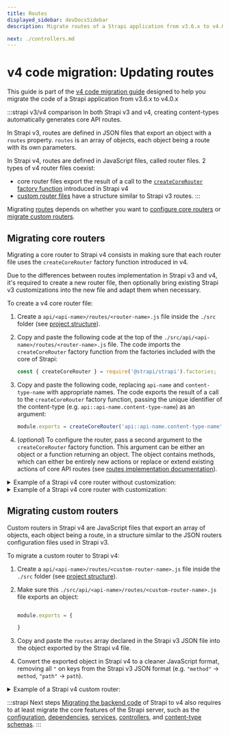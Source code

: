 ```yaml
---
title: Routes 
displayed_sidebar: devDocsSidebar
description: Migrate routes of a Strapi application from v3.6.x to v4.0.x

next: ./controllers.md
---
```


# v4 code migration: Updating routes

This guide is part of the [v4 code migration guide](/dev-docs/migration/v3-to-v4/code-migration.md) designed to help you migrate the code of a Strapi application from v3.6.x to v4.0.x


:::strapi v3/v4 comparison
In both Strapi v3 and v4, creating content-types automatically generates core API routes.

In Strapi v3, routes are defined in JSON files that export an object with a `routes` property. `routes` is an array of objects, each object being a route with its own parameters.

In Strapi v4, routes are defined in JavaScript files, called router files. 2 types of v4 router files coexist:

* core router files export the result of a call to the [`createCoreRouter` factory function](/dev-docs/backend-customization/routes#configuring-core-routers) introduced in Strapi v4
* [custom router files](/dev-docs/backend-customization/routes#creating-custom-routers) have a structure similar to Strapi v3 routes.
:::

Migrating [routes](/dev-docs//backend-customization/routes) depends on whether you want to [configure core routers](#migrating-core-routers) or [migrate custom routers](#migrating-custom-routers).

## Migrating core routers

Migrating a core router to Strapi v4 consists in making sure that each router file uses the `createCoreRouter` factory function introduced in v4.

Due to the differences between routes implementation in Strapi v3 and v4, it's required to create a new router file, then optionally bring existing Strapi v3 customizations into the new file and adapt them when necessary.

To create a v4 core router file:

1. Create a `api/<api-name>/routes/<router-name>.js` file inside the `./src` folder (see [project structure](/dev-docs/project-structure.md)).

2. Copy and paste the following code at the top of the `./src/api/<api-name>/routes/<router-name>.js` file. The code imports the `createCoreRouter` factory function from the factories included with the core of Strapi:

    ```js
    const { createCoreRouter } = require('@strapi/strapi').factories;
    ```

3. Copy and paste the following code, replacing `api-name` and `content-type-name` with appropriate names. The code exports the result of a call to the `createCoreRouter` factory function, passing the unique identifier of the content-type (e.g. `api::api-name.content-type-name`) as an argument:

    ```js
    module.exports = createCoreRouter('api::api-name.content-type-name')
    ```

4. (_optional_) To configure the router, pass a second argument to the `createCoreRouter` factory function. This argument can be either an object or a function returning an object. The object contains methods, which can either be entirely new actions or replace or extend existing actions of core API routes (see [routes implementation documentation](/dev-docs/backend-customization/routes#implementation)).

<details>
<summary> Example of a Strapi v4 core router without customization:</summary>

  ```jsx title="./src/api/<content-type-name>/routes/<router-name>.js"

  const { createCoreRouter } = require('@strapi/strapi').factories;

  module.exports = createCoreRouter('api::api-name.content-type-name');
  ```

</details>

<details> 
<summary>Example of a Strapi v4 core router with customization:</summary>

  ```jsx title="./src/api/<content-type-name>/routes/<router-name>.js"

  const { createCoreRouter } = require('@strapi/strapi').factories;

  module.exports = createCoreRouter('api::api-name.content-type-name', {
   // creates an object with the basic CRUD configuration
    // ...
    config: {
      find: {
        // disables authorization requirement for the `find` route
        policies: ['admin::isAuthenticatedAdmin'],
        // here you can also customize auth & middlewares
      },
    },
    // disables every action except `find` and `findOne`.
    only: ['find', 'findOne'],
  });

  ```

</details>

## Migrating custom routers

Custom routers in Strapi v4 are JavaScript files that export an array of objects, each object being a route, in a structure similar to the JSON routers configuration files used in Strapi v3.

To migrate a custom router to Strapi v4:

1. Create a `api/<api-name>/routes/<custom-router-name>.js` file inside the `./src` folder (see [project structure](/dev-docs/project-structure.md)).
2. Make sure this `./src/api/<api-name>/routes/<custom-router-name>.js` file exports an object:

    ```js title="./src/api/<api-name>/routes/<router-name>.js"

    module.exports = {

    }
    ```

3. Copy and paste the `routes` array declared in the Strapi v3 JSON file into the object exported by the Strapi v4 file.
4. Convert the exported object in Strapi v4 to a cleaner JavaScript format, removing all `"` on keys from the Strapi v3 JSON format (e.g. `"method"` → `method`, `"path"` → `path`).

<details>
<summary> Example of a Strapi v4 custom router:</summary>

```js title="./src/api/restaurant/routes/custom-restaurant.js"

module.exports = {
  routes: [
    { // Path defined with a URL parameter
      method: 'GET',
      path: '/restaurants/:category/:id',
      handler: 'Restaurant.findOneByCategory',
    },
    { // Path defined with a regular expression
      method: 'GET',
      path: '/restaurants/:region(\\d{2}|\\d{3})/:id', // Only match when the first parameter contains 2 or 3 digits.
      handler: 'Restaurant.findOneByRegion',
    },
    { // Route with custom policies
      method: 'POST',
      path: "/restaurants/:id/reservation",
      handler: 'Restaurant.reservation',
      config: {
        policies: ["is-authenticated", "has-credit-card"]
      }
    }
  ]
}

```

</details>

:::strapi Next steps
[Migrating the backend code](/dev-docs/migration/v3-to-v4/code/backend) of Strapi to v4 also requires to at least migrate the core features of the Strapi server, such as the [configuration](/dev-docs/migration/v3-to-v4/code/configuration), [dependencies](/dev-docs/migration/v3-to-v4/code/dependencies), [services](/dev-docs/migration/v3-to-v4/code/services), [controllers](/dev-docs/migration/v3-to-v4/code/controllers), and [content-type schemas](/dev-docs/migration/v3-to-v4/code/content-type-schema).
:::
